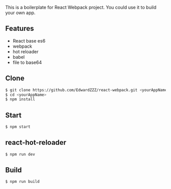 This is a boilerplate for React Webpack project. You could use it to build your own app.



## Features
- React base es6
- webpack
- hot reloader
- babel
- file to base64


## Clone

```bash
$ git clone https://github.com/EdwardZZZ/react-webpack.git <yourAppName>
$ cd <yourAppName>
$ npm install
```

## Start

```bash
$ npm start
```

## react-hot-reloader

```bash
$ npm run dev
```

## Build
```bash
$ npm run build
```